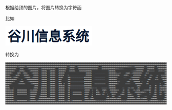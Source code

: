 根据给顶的图片，将图片转换为字符画

比如

![img.png](src/main/resources/img.png)

转换为

![img.png](src/main/resources/img1.png)
